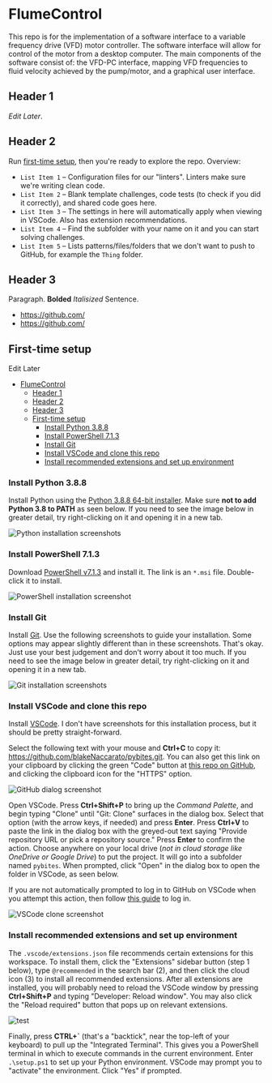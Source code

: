 # FlumeControl

This repo is for the implementation of a software interface to a variable frequency drive (VFD) motor controller. The software interface will allow for control of the motor from a desktop computer. The main components of the software consist of: the VFD-PC interface, mapping VFD frequencies to fluid velocity achieved by the pump/motor, and a graphical user interface.

[links to remote collaboration]: #links-for-the-meeting-on-saturday-march-13--10am-pst
[first-time setup]: #first-time-setup
[Discussions]: https://github.com/blakeNaccarato/pybites/discussions
[this repo on GitHub]: https://github.com/blakeNaccarato/pybites

## Header 1

*Edit Later*.

## Header 2

Run [first-time setup], then you're ready to explore the repo. Overview:

- `List Item 1` – Configuration files for our "linters". Linters make sure we're writing clean code.
- `List Item 2` – Blank template challenges, code tests (to check if you did it correctly), and shared code goes here.
- `List Item 3` – The settings in here will automatically apply when viewing in VSCode. Also has extension recommendations.
- `List Item 4` – Find the subfolder with your name on it and you can start solving challenges.
- `List Item 5` – Lists patterns/files/folders that we don't want to push to GitHub, for example the `Thing` folder.

## Header 3

Paragraph. **Bolded** *Italisized* Sentence.

- <https://github.com/>
- <https://github.com/>

## First-time setup

Edit Later

- [FlumeControl](#flumecontrol)
  - [Header 1](#header-1)
  - [Header 2](#header-2)
  - [Header 3](#header-3)
  - [First-time setup](#first-time-setup)
    - [Install Python 3.8.8](#install-python-388)
    - [Install PowerShell 7.1.3](#install-powershell-713)
    - [Install Git](#install-git)
    - [Install VSCode and clone this repo](#install-vscode-and-clone-this-repo)
    - [Install recommended extensions and set up environment](#install-recommended-extensions-and-set-up-environment)

### Install Python 3.8.8

Install Python using the [Python 3.8.8 64-bit installer]. Make sure **not to add Python 3.8 to PATH** as seen below. If you need to see the image below in greater detail, try right-clicking on it and opening it in a new tab.

[Python 3.8.8 64-bit installer]: https://www.python.org/ftp/python/3.8.8/python-3.8.8-amd64.exe

![Python installation screenshots](https://i.imgur.com/5mUiTTU.png)

### Install PowerShell 7.1.3

Download [PowerShell v7.1.3] and install it. The link is an `*.msi` file. Double-click it to install.

[PowerShell v7.1.3]: https://github.com/PowerShell/PowerShell/releases/download/v7.1.3/PowerShell-7.1.3-win-x64.msi

![PowerShell installation screenshot](https://i.imgur.com/TgLRSNr.png)

### Install Git

Install [Git]. Use the following screenshots to guide your installation. Some options may appear slightly different than in these screenshots. That's okay. Just use your best judgement and don't worry about it too much. If you need to see the image below in greater detail, try right-clicking on it and opening it in a new tab.

[Git]: https://git-scm.com/downloads

![Git installation screenshots](https://i.imgur.com/pztSaet.png)

### Install VSCode and clone this repo

Install [VSCode]. I don't have screenshots for this installation process, but it should be pretty straight-forward.

Select the following text with your mouse and **Ctrl+C** to copy it: <https://github.com/blakeNaccarato/pybites.git>. You can also get this link on your clipboard by clicking the green "Code" button at [this repo on GitHub], and clicking the clipboard icon for the "HTTPS" option.

![GitHub dialog screenshot](https://i.imgur.com/vjr9P0L.png)

Open VSCode. Press **Ctrl+Shift+P** to bring up the *Command Palette*, and begin typing "Clone" until "Git: Clone" surfaces in the dialog box. Select that option (with the arrow keys, if needed) and press **Enter**. Press **Ctrl+V** to paste the link in the dialog box with the greyed-out text saying "Provide repository URL or pick a repository source." Press **Enter** to confirm the action. Choose anywhere on your local drive (*not in cloud storage like OneDrive or Google Drive*) to put the project. It will go into a subfolder named `pybites`. When prompted, click "Open" in the dialog box to open the folder in VSCode, as seen below.

If you are not automatically prompted to log in to GitHub on VSCode when you attempt this action, then follow [this guide] to log in.

![VSCode clone screenshot](https://i.imgur.com/v6cD3sW.png)

[VSCode]: https://code.visualstudio.com/
[this guide]: https://code.visualstudio.com/docs/editor/github

### Install recommended extensions and set up environment

The `.vscode/extensions.json` file recommends certain extensions for this workspace. To install them, click the "Extensions" sidebar button (step 1 below), type `@recommended` in the search bar (2), and then click the cloud icon (3) to install all recommended extensions. After all extensions are installed, you will probably need to reload the VSCode window by pressing **Ctrl+Shift+P** and typing "Developer: Reload window". You may also click the "Reload required" button that pops up on relevant extensions.

![test](https://i.imgur.com/BcLnV2v.png)

Finally, press **CTRL+\`** (that's a "backtick", near the top-left of your keyboard) to pull up the "Integrated Terminal". This gives you a PowerShell terminal in which to execute commands in the current environment. Enter `.\setup.ps1` to set up your Python environment. VSCode may prompt you to "activate" the environment. Click "Yes" if prompted.
